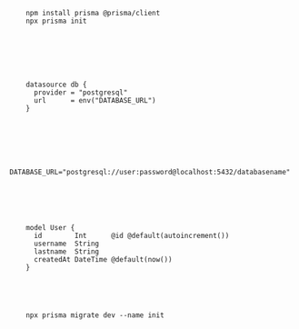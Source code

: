         npm install prisma @prisma/client
        npx prisma init






        
        datasource db {
          provider = "postgresql"
          url      = env("DATABASE_URL")
        }






        DATABASE_URL="postgresql://user:password@localhost:5432/databasename"






        model User {
          id        Int      @id @default(autoincrement())
          username  String
          lastname  String
          createdAt DateTime @default(now())
        }


        


        npx prisma migrate dev --name init
